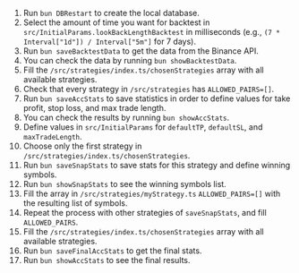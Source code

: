

1. Run `bun DBRestart` to create the local database.
2. Select the amount of time you want for backtest in `src/InitialParams.lookBackLengthBacktest` in milliseconds (e.g., `(7 * Interval["1d"]) / Interval["5m"]` for 7 days).
3. Run `bun saveBacktestData` to get the data from the Binance API.
4. You can check the data by running `bun showBacktestData`.
5. Fill the `/src/strategies/index.ts/chosenStrategies` array with all available strategies.
6. Check that every strategy in `/src/strategies` has `ALLOWED_PAIRS=[]`.
7. Run `bun saveAccStats` to save statistics in order to define values for take profit, stop loss, and max trade length.
8. You can check the results by running `bun showAccStats`.
9. Define values in `src/InitialParams` for `defaultTP`, `defaultSL`, and `maxTradeLength`.
10. Choose only the first strategy in `/src/strategies/index.ts/chosenStrategies`.
11. Run `bun saveSnapStats` to save stats for this strategy and define winning symbols.
12. Run `bun showSnapStats` to see the winning symbols list.
13. Fill the array in `/src/strategies/myStrategy.ts` `ALLOWED_PAIRS=[]` with the resulting list of symbols.
14. Repeat the process with other strategies of `saveSnapStats`, and fill `ALLOWED_PAIRS`.
15. Fill the `/src/strategies/index.ts/chosenStrategies` array with all available strategies.
16. Run `bun saveFinalAccStats` to get the final stats.
17. Run `bun showAccStats` to see the final results.



